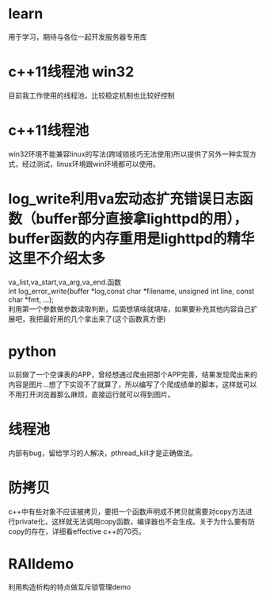 # learn
用于学习，期待与各位一起开发服务器专用库
# c++11线程池 win32
目前我工作使用的线程池，比较稳定机制也比较好控制
# c++11线程池  
win32环境不能兼容linux的写法(跨域锁技巧无法使用)所以提供了另外一种实现方式，经过测试，linux环境跟win环境都可以使用。
# log_write利用va宏动态扩充错误日志函数（buffer部分直接拿lighttpd的用），buffer函数的内存重用是lighttpd的精华这里不介绍太多
va_list,va_start,va_arg,va_end.函数  
int log_error_write(buffer *log,const char *filename, unsigned int line, const char *fmt, ...);  
利用第一个参数做参数读取判断，后面想填啥就填啥，如果要补充其他内容自己扩展吧，我把最好用的几个拿出来了(这个函数真方便)
# python
以前做了一个空课表的APP，曾经想通过爬虫把那个APP完善，结果发现爬出来的内容是图片...想了下实现不了就算了，所以编写了个爬成绩单的脚本，这样就可以不用打开浏览器那么麻烦，直接运行就可以得到图片。
# 线程池
内部有bug，留给学习的人解决，pthread_kill才是正确做法。
# 防拷贝
c++中有些对象不应该被拷贝，要把一个函数声明成不拷贝就需要对copy方法进行private化，这样就无法调用copy函数，编译器也不会生成。关于为什么要有防copy的存在，详细看effective c++的70页。
# RAIIdemo
利用构造析构的特点做互斥锁管理demo
